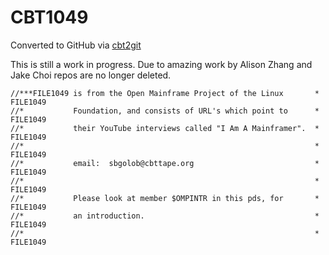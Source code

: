 # CBT1049
Converted to GitHub via [cbt2git](https://github.com/wizardofzos/cbt2git)

This is still a work in progress. 
Due to amazing work by Alison Zhang and Jake Choi repos are no longer deleted.

```
//***FILE1049 is from the Open Mainframe Project of the Linux       *   FILE1049
//*           Foundation, and consists of URL's which point to      *   FILE1049
//*           their YouTube interviews called "I Am A Mainframer".  *   FILE1049
//*                                                                 *   FILE1049
//*           email:  sbgolob@cbttape.org                           *   FILE1049
//*                                                                 *   FILE1049
//*           Please look at member $OMPINTR in this pds, for       *   FILE1049
//*           an introduction.                                      *   FILE1049
//*                                                                 *   FILE1049
```
